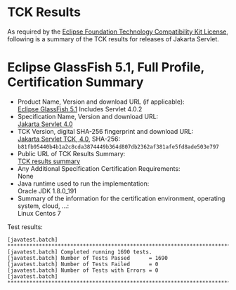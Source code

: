 TCK Results
===========

As required by the
[Eclipse Foundation Technology Compatibility Kit License](https://www.eclipse.org/legal/tck.php),
following is a summary of the TCK results for releases of Jakarta Servlet.

# Eclipse GlassFish 5.1, Full Profile, Certification Summary

- Product Name, Version and download URL (if applicable): <br/>
  [Eclipse GlassFish 5.1](https://eclipse-ee4j.github.io/glassfish/download)
  Includes Servlet 4.0.2
- Specification Name, Version and download URL: <br/>
  [Jakarta Servlet 4.0](https://jakarta.ee/specifications/servlet/4.0/)
- TCK Version, digital SHA-256 fingerprint and download URL: <br/>
  [Jakarta Servlet TCK, 4.0](https://download.eclipse.org/jakartaee/servlet/4.0/eclipse-servlet-tck-4.0.0.zip), SHA-256: `b81fb95440b4b1a2c8cda3874449b364d807db2362af381afe5fd8ade503e797`
- Public URL of TCK Results Summary: <br/>
  [TCK results summary](TCK-Results.html)
- Any Additional Specification Certification Requirements: <br/>
  None
- Java runtime used to run the implementation: <br/>
  Oracle JDK 1.8.0_191
- Summary of the information for the certification environment, operating system, cloud, ...: <br/>
  Linux Centos 7

Test results:

```
[javatest.batch] ********************************************************************************
[javatest.batch] Completed running 1690 tests.
[javatest.batch] Number of Tests Passed      = 1690
[javatest.batch] Number of Tests Failed      = 0
[javatest.batch] Number of Tests with Errors = 0
[javatest.batch] ********************************************************************************
```
